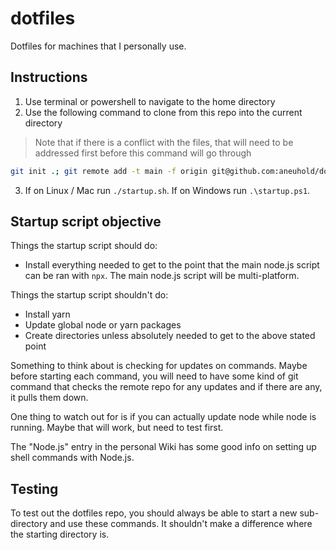 # dotfiles

Dotfiles for machines that I personally use.

## Instructions

1. Use terminal or powershell to navigate to the home directory
2. Use the following command to clone from this repo into the current directory

>Note that if there is a conflict with the files, that will need to be addressed first before this command will go through

```sh
git init .; git remote add -t main -f origin git@github.com:aneuhold/dotfiles.git; git checkout main
```

3. If on Linux / Mac run `./startup.sh`. If on Windows run `.\startup.ps1`.

## Startup script objective

Things the startup script should do:

- Install everything needed to get to the point that the main node.js script can be ran with `npx`. The main node.js script will be multi-platform.

Things the startup script shouldn't do:

- Install yarn
- Update global node or yarn packages
- Create directories unless absolutely needed to get to the above stated point

Something to think about is checking for updates on commands. Maybe before starting each command, you will need to have some kind of git command that checks the remote repo for any updates and if there are any, it pulls them down. 

One thing to watch out for is if you can actually update node while node is running. Maybe that will work, but need to test first. 

The "Node.js" entry in the personal Wiki has some good info on setting up shell commands with Node.js.

## Testing

To test out the dotfiles repo, you should always be able to start a new sub-directory
and use these commands. It shouldn't make a difference where the starting directory is.